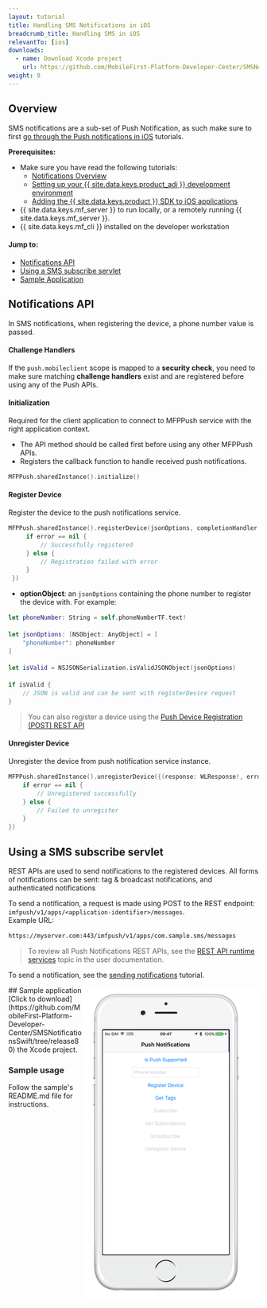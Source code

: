 ```yaml
---
layout: tutorial
title: Handling SMS Notifications in iOS
breadcrumb_title: Handling SMS in iOS
relevantTo: [ios]
downloads:
  - name: Download Xcode project
    url: https://github.com/MobileFirst-Platform-Developer-Center/SMSNotificationsSwift/tree/release80
weight: 9
---
```

<!-- NLS_CHARSET=UTF-8 -->
## Overview
SMS notifications are a sub-set of Push Notification, as such make sure to first [go through the Push notifications in iOS](../../) tutorials.

**Prerequisites:**

* Make sure you have read the following tutorials:
  * [Notifications Overview](../../)
  * [Setting up your {{ site.data.keys.product_adj }} development environment](../../../installation-configuration/#installing-a-development-environment)
  * [Adding the {{ site.data.keys.product }} SDK to iOS applications](../../../application-development/sdk/ios)
* {{ site.data.keys.mf_server }} to run locally, or a remotely running {{ site.data.keys.mf_server }}.
* {{ site.data.keys.mf_cli }} installed on the developer workstation

#### Jump to:
* [Notifications API](#notifications-api)   
* [Using a SMS subscribe servlet](#using-a-sms-subscribe-servlet)     
* [Sample Application](#sample-application)

## Notifications API
In SMS notifications, when registering the device, a phone number value is passed.

#### Challenge Handlers
If the `push.mobileclient` scope is mapped to a **security check**, you need to make sure matching **challenge handlers** exist and are registered before using any of the Push APIs.

#### Initialization
Required for the client application to connect to MFPPush service with the right application context.

* The API method should be called first before using any other MFPPush APIs.
* Registers the callback function to handle received push notifications.

```swift
MFPPush.sharedInstance().initialize()
```

#### Register Device

Register the device to the push notifications service.

```swift
MFPPush.sharedInstance().registerDevice(jsonOptions, completionHandler: {(response: WLResponse!, error: NSError!) -> Void in
     if error == nil {
         // Successfully registered
     } else {
         // Registration failed with error
     }
 })
```

* **optionObject**: an `jsonOptions` containing the phone number to register the device with. For example:

```swift
let phoneNumber: String = self.phoneNumberTF.text!

let jsonOptions: [NSObject: AnyObject] = [
    "phoneNumber": phoneNumber
]

let isValid = NSJSONSerialization.isValidJSONObject(jsonOptions)

if isValid {
    // JSON is valid and can be sent with registerDevice request
}

```

> You can also register a device using the [Push Device Registration (POST) REST API](http://www.ibm.com/support/knowledgecenter/en/SSHS8R_8.0.0/com.ibm.worklight.apiref.doc/rest_runtime/r_restapi_push_device_registration_post.html)

#### Unregister Device

Unregister the device from push notification service instance.

```swift
MFPPush.sharedInstance().unregisterDevice({(response: WLResponse!, error: NSError!) -> Void in
    if error == nil {
        // Unregistered successfully
    } else {
        // Failed to unregister
    }
})
```

## Using a SMS subscribe servlet
REST APIs are used to send notifications to the registered devices. All forms of notifications can be sent: tag &amp; broadcast notifications, and authenticated notifications

To send a notification, a request is made using POST to the REST endpoint: `imfpush/v1/apps/<application-identifier>/messages`.  
Example URL: 

```bash
https://myserver.com:443/imfpush/v1/apps/com.sample.sms/messages
```

> To review all Push Notifications REST APIs, see the <a href="https://www.ibm.com/support/knowledgecenter/SSHS8R_8.0.0/com.ibm.worklight.apiref.doc/rest_runtime/c_restapi_runtime.html">REST API runtime services</a> topic in the user documentation.

To send a notification, see the [sending notifications](../../sending-notifications) tutorial.

<img alt="Image of the sample application" src="sample-app.png" style="float:right"/>
## Sample application
[Click to download](https://github.com/MobileFirst-Platform-Developer-Center/SMSNotificationsSwift/tree/release80) the Xcode project.

### Sample usage
Follow the sample's README.md file for instructions.



